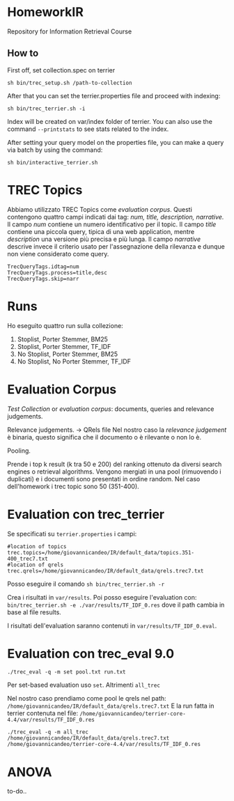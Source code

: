 # HomeworkIR
Repository for Information Retrieval Course 

## How to

First off, set collection.spec on terrier

`sh bin/trec_setup.sh /path-to-collection`

After that you can set the terrier.properties file and proceed with indexing:

`sh bin/trec_terrier.sh -i`

Index will be created on var/index folder of terrier. 
You can also use the command `--printstats` to see stats related to the index.

After setting your query model on the properties file, you can make a query via batch by using the command:

`sh bin/interactive_terrier.sh`

# TREC Topics
Abbiamo utilizzato TREC Topics come _evaluation corpus_.
Questi contengono quattro campi indicati dai tag: _num, title, description, narrative._
Il campo _num_ contiene un numero identificativo per il topic.
Il campo _title_ contiene una piccola query, tipica di una web application, mentre _description_ una versione più precisa e più lunga.
Il campo _narrative_ descrive invece il criterio usato per l'assegnazione della rilevanza e dunque non viene considerato come query.
```
TrecQueryTags.idtag=num
TrecQueryTags.process=title,desc
TrecQueryTags.skip=narr
```
# Runs
Ho eseguito quattro run sulla collezione:

1. Stoplist, Porter Stemmer, BM25
2. Stoplist, Porter Stemmer, TF_IDF
3. No Stoplist, Porter Stemmer, BM25
4. No Stoplist, No Porter Stemmer, TF_IDF

# Evaluation Corpus 
_Test Collection_ or _evaluation corpus_: documents, queries and relevance judgements.
	
Relevance judgements. -> QRels file
Nel nostro caso la _relevance judgement_ è binaria, questo significa che il documento o è rilevante o non lo è.

Pooling.

Prende i top k result (k tra 50 e 200) del ranking ottenuto da diversi search engines o retrieval algorithms.
Vengono mergiati in una pool (rimuovendo i duplicati) e i documenti sono presentati in ordine random.
Nel caso dell'homework i trec topic sono 50 (351-400).

# Evaluation con trec_terrier
Se specificati su `terrier.properties` i campi:
```
#location of topics
trec.topics=/home/giovannicandeo/IR/default_data/topics.351-400_trec7.txt
#location of qrels
trec.qrels=/home/giovannicandeo/IR/default_data/qrels.trec7.txt
```
Posso eseguire il comando
`sh bin/trec_terrier.sh -r`

Crea i risultati in `var/results`. 
Poi posso eseguire l'evaluation con:
`bin/trec_terrier.sh -e ./var/results/TF_IDF_0.res` 
dove il path cambia in base al file results. 

I risultati dell'evaluation saranno contenuti in `var/results/TF_IDF_0.eval`.

# Evaluation con trec_eval 9.0
```
./trec_eval -q -m set pool.txt run.txt
```
Per set-based evaluation uso `set`. Altrimenti `all_trec`

Nel nostro caso prendiamo come pool le qrels nel path:
`/home/giovannicandeo/IR/default_data/qrels.trec7.txt`
E la run fatta in terrier contenuta nel file:
`/home/giovannicandeo/terrier-core-4.4/var/results/TF_IDF_0.res`

```
./trec_eval -q -m all_trec /home/giovannicandeo/IR/default_data/qrels.trec7.txt /home/giovannicandeo/terrier-core-4.4/var/results/TF_IDF_0.res
```

# ANOVA 
to-do..